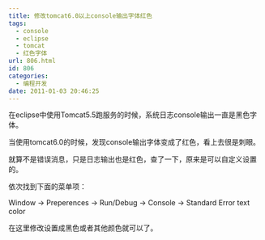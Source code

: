 ```yaml
---
title: 修改tomcat6.0以上console输出字体红色
tags:
  - console
  - eclipse
  - tomcat
  - 红色字体
url: 806.html
id: 806
categories:
  - 编程开发
date: 2011-01-03 20:46:25
---
```


在eclipse中使用Tomcat5.5跑服务的时候，系统日志console输出一直是黑色字体。  

当使用tomcat6.0的时候，发现console输出字体变成了红色，看上去很是刺眼。  

就算不是错误消息，只是日志输出也是红色，查了一下，原来是可以自定义设置的。  

依次找到下面的菜单项：  

Window -> Preperences -> Run/Debug -> Console -> Standard Error text color

在这里修改设置成黑色或者其他颜色就可以了。